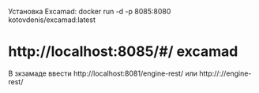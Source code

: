 Устанoвка Excamad: docker run -d -p 8085:8080 kotovdenis/excamad:latest
# http://localhost:8085/#/ excamad
В зкзамаде ввести http://localhost:8081/engine-rest/
или http://<host>:<port>/<context-path>/engine-rest/